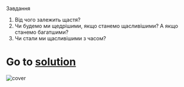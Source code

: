 Завдання
1. Від чого залежить щастя?
2. Чи будемо ми щедрішими, якщо станемо щасливішими? А якщо станемо багатшими?
3. Чи стали ми щасливішими з часом?

# Go to [solution](https://public.tableau.com/app/profile/.48972542/viz/15Tableau_Marathon_2_0/Dashboard2)
![cover](https://github.com/MartynovychSerhii/Data_Analytics/blob/main/Files/img/Marathon_15.png)


